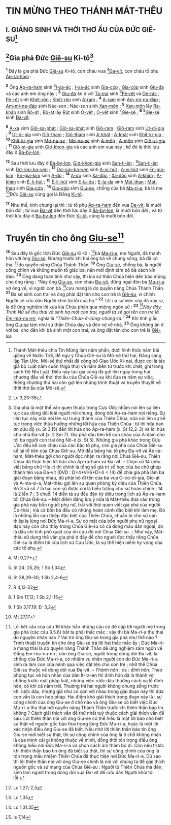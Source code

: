 # TIN MỪNG THEO THÁNH MÁT-THÊU

## I. GIÁNG SINH VÀ THỜI THƠ ẤU CỦA ĐỨC GIÊ-SU[^1-4e3ee3b6-acd6-41d8-a50a-8ef070fdd416]

## [^1@-4e3ee3b6-acd6-41d8-a50a-8ef070fdd416]Gia phả Đức [Giê-su]() Ki-tô[^2-4e3ee3b6-acd6-41d8-a50a-8ef070fdd416]

<sup><b>1</b></sup> Đây là gia phả Đức [Giê-su]() Ki-tô, con cháu vua [^2@-4e3ee3b6-acd6-41d8-a50a-8ef070fdd416][Đa-vít](), con cháu tổ phụ [Áp-ra-ham]() :

<sup><b>2</b></sup> Ông [Áp-ra-ham]() sinh [^3@-4e3ee3b6-acd6-41d8-a50a-8ef070fdd416][I-xa-ác]() ; [I-xa-ác]() sinh [Gia-cóp]() ; [Gia-cóp]() sinh [Giu-đa]() và các anh em ông này ; <sup><b>3</b></sup> [Giu-đa]() ăn ở với [Ta-ma]() sinh [^4@-4e3ee3b6-acd6-41d8-a50a-8ef070fdd416][Pe-rét]() và [De-rác]() ; [Pe-rét]() sinh [Khét-rôn]() ; [Khét-rôn]() sinh [A-ram]() ; <sup><b>4</b></sup> [A-ram]() sinh [Am-mi-na-đáp]() ; [Am-mi-na-đáp]() sinh Nác-son ; Nác-son sinh [Xan-môn]() ; <sup><b>5</b></sup> [Xan-môn]() lấy [Ra-kháp]() sinh [Bô-át]() ; [Bô-át]() lấy [Rút]() sinh [Ô-vết]() ; [Ô-vết]() sinh [^5@-4e3ee3b6-acd6-41d8-a50a-8ef070fdd416][Gie-sê]() ; <sup><b>6</b></sup> [^6@-4e3ee3b6-acd6-41d8-a50a-8ef070fdd416][Gie-sê]() sinh [Đa-vít]().

<sup><b>8</b></sup> [A-xa]() sinh [Giô-sa-phát]() ; [Giô-sa-phát]() sinh [Giô-ram]() ; [Giô-ram]() sinh [Út-di-gia]() ; <sup><b>9</b></sup> [Út-di-gia]() sinh [Giô-tham]() ; [Giô-tham]() sinh [A-khát]() ; [A-khát]() sinh [Khít-ki-gia]() ; <sup><b>10</b></sup> [Khít-ki-gia]() sinh [Mơ-na-se]() ; [Mơ-na-se]() sinh [A-môn]() ; [A-môn]() sinh [Giô-si-gia]() ; <sup><b>11</b></sup> [Giô-si-gia]() sinh [Giơ-khon-gia]() và các anh em vua này ; kế đó là thời lưu đày ở [Ba-by-lon]().

<sup><b>12</b></sup> Sau thời lưu đày ở [Ba-by-lon](), [Giơ-khon-gia]() sinh [San-ti-ên]() ; [^7@-4e3ee3b6-acd6-41d8-a50a-8ef070fdd416][San-ti-ên]() sinh [Dơ-rúp-ba-ven]() ; <sup><b>13</b></sup> [Dơ-rúp-ba-ven]() sinh [A-vi-hút]() ; [A-vi-hút]() sinh [En-gia-kim]() ; [En-gia-kim]() sinh [A-do]() ; <sup><b>14</b></sup> [A-do]() sinh [Xa-đốc]() ; [Xa-đốc]() sinh [A-khim]() ; [A-khim]() sinh [Ê-li-hút]() ; <sup><b>15</b></sup> [Ê-li-hút]() sinh [E-la-da]() ; [E-la-da]() sinh [Mát-than]() ; [Mát-than]() sinh [Gia-cóp]() ; <sup><b>16</b></sup> [Gia-cóp]() sinh [Giu-se](), chồng của bà [Ma-ri-a](), bà là mẹ [^8@-4e3ee3b6-acd6-41d8-a50a-8ef070fdd416]Đức [Giê-su]() cũng gọi là Đấng [Ki-tô]().

<sup><b>17</b></sup> Như thế, tính chung lại thì : từ tổ phụ [Áp-ra-ham]() đến vua [Đa-vít](), là mười bốn đời ; từ vua [Đa-vít]() đến thời lưu đày ở [Ba-by-lon](), là mười bốn đời ; và từ thời lưu đày ở [Ba-by-lon]() đến Đức [Ki-tô](), cũng là mười bốn đời.

# Truyền tin cho ông [Giu-se]()[^3-4e3ee3b6-acd6-41d8-a50a-8ef070fdd416]

<sup><b>18</b></sup> Sau đây là gốc tích Đức [Giê-su]() Ki-tô : [^9@-4e3ee3b6-acd6-41d8-a50a-8ef070fdd416]bà [Ma-ri-a](), mẹ Người, đã thành hôn với ông [Giu-se](). Nhưng trước khi hai ông bà về chung sống, bà đã có thai [^10@-4e3ee3b6-acd6-41d8-a50a-8ef070fdd416]do quyền năng Chúa Thánh Thần. <sup><b>19</b></sup> Ông [Giu-se](), chồng bà, là người công chính và không muốn tố giác bà, nên mới định tâm bỏ bà cách kín đáo. <sup><b>20</b></sup> Ông đang toan tính như vậy, thì kìa sứ thần Chúa hiện đến báo mộng cho ông rằng : “Này ông [Giu-se](), con cháu [Đa-vít](), đừng ngại đón bà [Ma-ri-a]() vợ ông về, vì người con bà [^11@-4e3ee3b6-acd6-41d8-a50a-8ef070fdd416]cưu mang là do quyền năng Chúa Thánh Thần. <sup><b>21</b></sup> Bà sẽ sinh con trai và ông phải đặt tên cho con trẻ là [Giê-su](), vì chính Người sẽ cứu dân Người khỏi tội lỗi của họ.” <sup><b>22</b></sup> Tất cả sự việc này đã xảy ra, là để ứng nghiệm lời xưa kia Chúa phán qua miệng ngôn sứ : <sup><b>23</b></sup> _[^12@-4e3ee3b6-acd6-41d8-a50a-8ef070fdd416]Này đây, Trinh Nữ sẽ thụ thai và sinh hạ một con trai, người ta sẽ gọi tên con trẻ là [Em-ma-nu-en](),_ nghĩa là _“Thiên-Chúa-ở-cùng-chúng-ta.”_ <sup><b>24</b></sup> Khi tỉnh giấc, ông [Giu-se]() làm như sứ thần Chúa dạy và đón vợ về nhà. <sup><b>25</b></sup> Ông không ăn ở với bà, cho đến khi bà sinh một con trai, và ông đặt tên cho con trẻ là [Giê-su]().

[^1-4e3ee3b6-acd6-41d8-a50a-8ef070fdd416]: Thánh Mát-thêu chia Tin Mừng làm năm phần, dưới hình thức năm bài giảng về Nước Trời, để ngụ ý Chúa Giê-su là Mô-sê thứ hai, Đấng sáng lập Tân Ước. Mô-sê thứ nhất đã công bố Giao Ước Xi-nai, được coi là tác giả bộ Luật năm cuốn (Ngũ thư) và năm diễn từ trước khi chết, ghi trong sách Đệ Nhị Luật. Điều này tác giả cũng đã gợi lên ngay trong hai chương đầu về thời thơ ấu của Chúa Giê-su khi đưa ra năm sự việc. Riêng chương thứ hai còn gợi lên những trình thuật và truyền thuyết về thời thơ ấu của Mô-sê.

[^2-4e3ee3b6-acd6-41d8-a50a-8ef070fdd416]:
    Gia phả là một thể văn quen thuộc trong Cựu Ước nhằm nói lên sự liên tục của dòng dõi loài người nói chung, dòng dõi Áp-ra-ham nói riêng. Sự liên tục này vừa nói lên sự trung thành của Thiên Chúa, vừa nói lên sự kế tục trong việc thừa hưởng những lời hứa của Thiên Chúa : từ lời hứa ban ơn cứu độ (x. St 3,15) đến lời hứa cho Áp-ra-ham (x. St 12,2-3) và lời hứa cho nhà Đa-vít (x. 2 Sm 7). Gia phả đầu tiên kể con cháu của A-đam cho tới ba người con trai ông Nô-ê (x. St 5). Những gia phả khác trong Cựu Ước đều kể con cháu của các bậc tổ phụ, còn gia phả của Chúa Giê-su kể lại tổ tiên của Chúa Giê-su. Mở đầu bằng hai tổ phụ Đa-vít và Áp-ra-ham, Mát-thêu gợi cho người đọc nhận ra rằng nơi Chúa Giê-su, Thiên Chúa đã thực hiện lời hứa cho Áp-ra-ham và Đa-vít. – Chọn số 14 (nếu viết bằng chữ Híp-ri thì chính là tổng số giá trị số học của ba chữ ghép thành tên vua Đa-vít (DVD : D=4+V=6+D=4 = 14) để chia gia phả làm ba giai đoạn bằng nhau, dù phải bỏ đi tên của ba vua O-co-di-gia, Gio-át và A-ma-si-a, Mát-thêu gợi lên sự quan phòng kỳ diệu của Thiên Chúa. Số 3 và số 7 là hai con số được coi là biểu tượng cho sự hoàn chỉnh ; 14 là 2 lần 7 ; 3 chuỗi 14 diễn tả sự đều đặn kỳ diệu trong lịch sử Áp-ra-ham tới Chúa Giê-su. – Một điểm đáng lưu ý nữa là Mát-thêu đưa vào trong gia phả này bốn người phụ nữ, trái với thói quen viết gia phả của người Do-thái ; mà cả bốn bà đều có những hoàn cảnh đặc biệt khi làm mẹ. Đó là những lần can thiệp đặc biệt của Thiên Chúa, chuẩn bị cho sự can thiệp lạ lùng nơi Đức Ma-ri-a. Sự có mặt của bốn người phụ nữ ngoại đạo này còn cho thấy trong Chúa Giê-su có cả dòng máu dân ngoại, đó là dấu chỉ tính phổ quát của ơn cứu độ nơi Chúa Giê-su. – Như vậy, Mát-thêu sử dụng thể văn gia phả ở đây để cho người đọc thấy rằng Chúa Giê-su là điểm tới của lịch sử Cựu Ước, là sự thể hiện niềm hy vọng của các tổ phụ.
    [^3-4e3ee3b6-acd6-41d8-a50a-8ef070fdd416]: Lối kết cấu của câu 16 khác hẳn những câu có đề cập tới người mẹ trong gia phả (các câu 3.5.6) bắt ta phải thắc mắc : vậy thì bà Ma-ri-a thụ thai do nguyên nhân nào ? Vai trò ông Giu-se trong gia phả như thế nào ? Trình thuật truyền tin cho ông Giu-se trả lời hai thắc mắc ấy : Đức Ma-ri-a mang thai là do quyền năng Thánh Thần để ứng nghiệm sấm ngôn về Đấng Em-ma-nu-en ; còn ông Giu-se, người trong dòng dõi Đa-vít, là chồng của Đức Ma-ri-a, có nhiệm vụ nhận người con do Đức Ma-ri-a sinh ra làm con của mình qua việc đặt tên cho con trẻ ; nhờ thế Chúa Giê-su thuộc về dòng dõi vua Đa-vít. – _Thành hôn_ : ds : _đính hôn_. Theo phong tục về hôn nhân của dân Ít-ra-en thì đính hôn đã là thành vợ chồng trước mặt pháp luật, nhưng việc rước dâu thường cách xa lễ đính hôn, có khi cả năm trời. Thường thì hai người không chung sống trước khi rước dâu, nhưng giả như có con với nhau trong giai đoạn này thì đứa con vẫn là con hợp pháp. Hai điểm khó giải thích trong đoạn này là : sự công chính của ông Giu-se ở chỗ nào và ông Giu-se có biết việc Đức Ma-ri-a thụ thai bởi quyền năng Thánh Thần trước khi thiên thần báo tin không ? Cách giải thích vấn đề thứ nhất tuỳ thuộc cách giải thích vấn đề sau. Lời thiên thần nói với ông Giu-se có thể hiểu là một lời báo cho biết sự thật về nguồn gốc bào thai trong lòng Đức Ma-ri-a, hoặc là một lời xác nhận điều ông Giu-se đã biết. Nếu nhờ lời thiên thần báo tin ông Giu-se mới biết sự thật, thì sự công chính của ông là ở chỗ không nhận là của mình cái gì không thuộc về mình, đồng thời tôn trọng điều ông không hiểu nơi Đức Ma-ri-a và chọn cách âm thầm bỏ đi. Còn nếu trước khi thiên thần báo tin ông đã biết sự thật, thì sự công chính của ông là tôn trọng mầu nhiệm Thiên Chúa đã thực hiện nơi Đức Ma-ri-a. Dù sao thì lời thiên thần nói với ông Giu-se chính là nói với chúng ta để giải thích nguồn gốc và sứ mạng của Chúa Giê-su : Người từ Thiên Chúa mà đến, sinh làm người trong dòng dõi vua Đa-vít để cứu dân Người khỏi tội lỗi.
    [^1@-4e3ee3b6-acd6-41d8-a50a-8ef070fdd416]: Lc 3,23-38
    [^2@-4e3ee3b6-acd6-41d8-a50a-8ef070fdd416]: Mt 9,27+
    [^3@-4e3ee3b6-acd6-41d8-a50a-8ef070fdd416]: St 24; 25,26; 1 Sb 1,34
    [^4@-4e3ee3b6-acd6-41d8-a50a-8ef070fdd416]: St 38,29-30; 1 Sb 2,4-6
    [^5@-4e3ee3b6-acd6-41d8-a50a-8ef070fdd416]: R 4,12-22
    [^6@-4e3ee3b6-acd6-41d8-a50a-8ef070fdd416]: 1 Sm 17,12; 1 Sb 2,1-15
    [^7@-4e3ee3b6-acd6-41d8-a50a-8ef070fdd416]: 1 Sb 3,17.19; Er 3,2
    [^8@-4e3ee3b6-acd6-41d8-a50a-8ef070fdd416]: Mt 27,17
    [^9@-4e3ee3b6-acd6-41d8-a50a-8ef070fdd416]: Lc 1,27; 2,5
    [^10@-4e3ee3b6-acd6-41d8-a50a-8ef070fdd416]: Lc 1,35
    [^11@-4e3ee3b6-acd6-41d8-a50a-8ef070fdd416]: Lc 1,31.35
    [^12@-4e3ee3b6-acd6-41d8-a50a-8ef070fdd416]: Is 7,14

